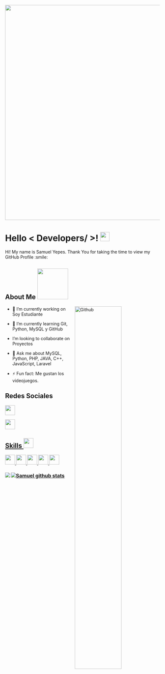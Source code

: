 <p align="center">
   <img width="700" src="https://www.informador.mx/__export/1725312155685/sites/elinformador/img/2024/09/02/-el_cu-sar_es_el_objeto_m-s_luminoso_del_universo_version1725312154729.png_2125252216.png">
</p>

<h1> Hello < Developers/ >! <img src = "https://raw.githubusercontent.com/MartinHeinz/MartinHeinz/master/wave.gif" width = 30px> </h1>
<p align='center'>
</p>




<div size='20px'> Hi! My name is Samuel Yepes. Thank You for taking the time to view my GitHub Profile :smile: 
</div>

<h2> About Me <img src = "https://media0.giphy.com/media/KDDpcKigbfFpnejZs6/giphy.gif?cid=ecf05e47oy6f4zjs8g1qoiystc56cu7r9tb8a1fe76e05oty&rid=giphy.gif" width = 100px></h2>

<img width="55%" align="right" alt="Github" src="https://raw.githubusercontent.com/onimur/.github/master/.resources/git-header.svg" />

- 🔭 I’m currently working on  Soy Estudiante
  
- 🌱 I’m currently learning Git, Python, MySQL y GitHub
  
-  I’m looking to collaborate on Proyectos
  
- 💬 Ask me about MySQL, Python, PHP, JAVA, C++, JavaScript, Laravel
  
- ⚡ Fun fact: Me gustan los videojuegos.

<h2> Redes Sociales </h2>
<a href= https://www.facebook.com/alfa.destruc/> <img width ='32px' src ='https://img.icons8.com/?size=100&id=13912&format=png&color=000000'>

<a href= https://www.instagram.com/samuelyr17/> <img width ='32px' src ='https://img.icons8.com/?size=100&id=Xy10Jcu1L2Su&format=png&color=000000'>

<h2> Skills <img src = "https://media2.giphy.com/media/QssGEmpkyEOhBCb7e1/giphy.gif?cid=ecf05e47a0n3gi1bfqntqmob8g9aid1oyj2wr3ds3mg700bl&rid=giphy.gif" width = 32px> </h2>
<a href= https://github.com/alfadestruc17?tab=repositories&q=&type=&language=python&sort= > <img width ='32px' src ='https://raw.githubusercontent.com/rahulbanerjee26/githubAboutMeGenerator/main/icons/python.svg'> </a>
<a href= https://github.com/alfadestruc17?tab=repositories&q=&type=&language=javascript&sort= > <img width ='32px' src ='https://raw.githubusercontent.com/rahulbanerjee26/githubAboutMeGenerator/main/icons/javascript.svg'> 
<a href= https://github.com/alfadestruc17?tab=repositories&q=&type=&language=php&sort= > <img width ='32px' src ='https://www.php.net/images/logos/new-php-logo.svg'>
<a href= https://www.linkedin.com/public-profile/settings > <img width ='32px' src ='https://raw.githubusercontent.com/rahulbanerjee26/githubAboutMeGenerator/main/icons/linkedin.svg'>
<a href= https://github.com/alfadestruc17?tab=repositories&q=&type=&language=java&sort= > <img width='32px' src='https://img.icons8.com/?size=100&id=13679&format=png&color=000000'>
   
</a>
<h3>
<a href="https://github.com/alfadestruc17">
  <img align="left" src="https://github-readme-stats.vercel.app/api/top-langs/?username=alfadestruc17&theme=tokyonight" />
  </a>


<a href="https://github.com/alfadestruc17">
 <img align="center" src="https://github-readme-stats.vercel.app/api?username=alfadestruc17&show_icons=true&theme=tokyonight&line_height=27" alt="Samuel github stats"/>
</a>
</h3>


